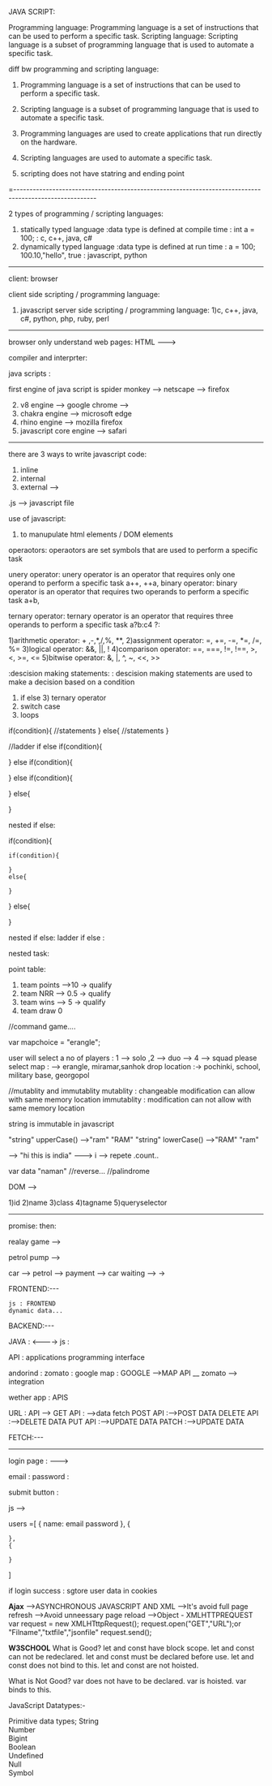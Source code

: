 JAVA SCRIPT: 

Programming language:
Programming language is a set of instructions that can be used to perform a specific task.
Scripting language:
Scripting language is a subset of programming language that is used to automate a specific task.

diff bw programming and scripting language:
1) Programming language is a set of instructions that can be used to perform a specific task.
2) Scripting language is a subset of programming language that is used to automate a specific task.
3) Programming languages are used to create applications that run directly on the hardware.


4) Scripting languages are used to automate a specific task.

5) scripting  does not have statring and ending point

=-------------------------------------------------------------------------------------------------------

2 types of programming / scripting languages:
1) statically typed language
    :data type is defined at compile time
    : int a = 100;
    : c, c++, java, c#
2) dynamically typed language
    :data type is defined at run time
    : a = 100; 100.10,"hello", true
    : javascript, python

--------------------------------------------------------------------------------------------------------

client: browser

client side scripting / programming language:
1) javascript
server side scripting / programming language:
1)c, c++, java, c#, python, php, ruby, perl

--------------------------------------------------------------------------------------------------------

browser only understand web pages:
HTML --->


compiler and interprter:

java scripts :

first engine of java script is spider monkey --> netscape --> firefox

2) v8 engine --> google chrome -->
3) chakra engine --> microsoft edge
4) rhino engine --> mozilla firefox
5) javascript core engine --> safari


----------------------------------------------------------------------------------------------

there are 3 ways to write javascript code:
1) inline
2) internal
3) external
     -->

.js --> javascript file


use of javascript:
1) to manupulate html elements / DOM elements


operaotors: 
operaotors are set symbols that are used to perform a specific task

unery operator:  unery operator is an operator that requires only one operand to perform a specific task
    a++, ++a,
binary operator: binary operator is an operator that requires two operands to perform a specific task
    a+b, 

ternary operator: ternary operator is an operator that requires three operands to perform a specific task
    a?b:c4
    ?:

1)arithmetic operator: + ,-,*,/,%, **,
2)assignment operator: =, +=, -=, *=, /=, %=
3)logical operator: &&, ||, !
4)comparison operator: ==, ===, !=, !==, >, <, >=, <=
5)bitwise operator: &, |, ^, ~, <<, >>

:descision making statements:
: descision making statements are used to make a decision based on a condition
1) if else 3) ternary operator
2) switch case
3) loops

if(condition){
    //statements
}
else{
    //statements
}

//ladder if else
if(condition){

}
else if(condition){

}
else if(condition){

}
else{

}



nested if else:

if(condition){

    if(condition){

    }
    else{

    }
}
else{

    
}


nested if else: 
ladder if else :

nested task:

point table:
1) team points -->10 -> qualify
2) team NRR --> 0.5 -> qualify
3) team wins --> 5 -> qualify
4) team draw 0


//command game....

var mapchoice = "erangle";

user will select a no of players : 1 --> solo ,2 --> duo --> 4 --> squad
please select map : --> erangle, miramar,sanhok
drop location :-> pochinki, school, military base, georgopol


//mutablity and immutablity
mutablity : changeable modification can allow with same memory location
immutablity :  modification can not allow with same memory location

string is immutable in javascript

"string" upperCase() -->"ram"  "RAM"
"string" lowerCase() -->"RAM"  "ram"

--> "hi this is india"
---> i --> repete .count..


var data "naman"
//reverse...
//palindrome


DOM -->

1)id
2)name
3)class
4)tagname
5)queryselector

-------------------

promise: then:

realay game -->

petrol pump -->

car --> petrol --> payment -->
car waiting --> ->

FRONTEND:---

    js : FRONTEND
    dynamic data...
BACKEND:---



JAVA :
<---->
js : 



API : applications programming interface



andorind : zomato : google map :
GOOGLE -->MAP API __ zomato --> integration


wether app : APIS

URL : 
API -->
GET API : -->data fetch 
POST API :-->POST DATA
DELETE API :-->DELETE DATA
PUT API :-->UPDATE DATA
PATCH :-->UPDATE DATA


FETCH:---

---------------



login page : --->

email     :
password  :

submit button :

js -->

users =[
    {
        name:
        email
        password
    },
    {

    },
    {

    }
]


if login success : sgtore user data in cookies

**Ajax**
-->ASYNCHRONOUS JAVASCRIPT AND XML
-->It's avoid full page refresh
-->Avoid unneessary page reload
-->Object - XMLHTTPREQUEST
var request = new XMLHTttpRequest();
request.open("GET","URL");or "Filname","txtfile","jsonfile"
request.send();



**W3SCHOOL**
What is Good?
let and const have block scope.
let and const can not be redeclared.
let and const must be declared before use.
let and const does not bind to this.
let and const are not hoisted.

What is Not Good?
var does not have to be declared.
var is hoisted.
var binds to this.

JavaScript Datatypes:-

Primitive data types;
String       
Number                  
Bigint                           
Boolean                             
Undefined                   
Null                    
Symbol              






